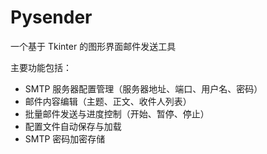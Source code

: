 # Pysender
一个基于 Tkinter 的图形界面邮件发送工具

主要功能包括：
- SMTP 服务器配置管理（服务器地址、端口、用户名、密码）
- 邮件内容编辑（主题、正文、收件人列表）
- 批量邮件发送与进度控制（开始、暂停、停止）
- 配置文件自动保存与加载
- SMTP 密码加密存储
